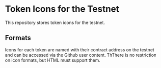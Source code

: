 # Token Icons for the Testnet

This repository stores token icons for the testnet.

## Formats
Icons for each token are named with their contract address on the testnet and can be accessed via the Github user content.
ThThere is no restriction on icon formats, but HTML must support them.